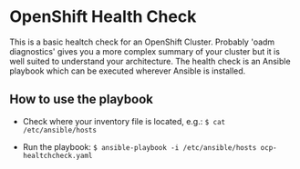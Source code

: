 **OpenShift Health Check**
========================================================
 This is a basic healtch check for an OpenShift Cluster. Probably 'oadm diagnostics' gives you a more complex summary of your cluster but it is well suited to understand your architecture. 
 The health check is an Ansible playbook which can be executed wherever Ansible is installed.
  
How to use the playbook
------------------
 - Check where your inventory file is located, e.g.:
 `$ cat /etc/ansible/hosts`
 
 - Run the playbook:
 `$ ansible-playbook -i /etc/ansible/hosts ocp-healtchcheck.yaml`
